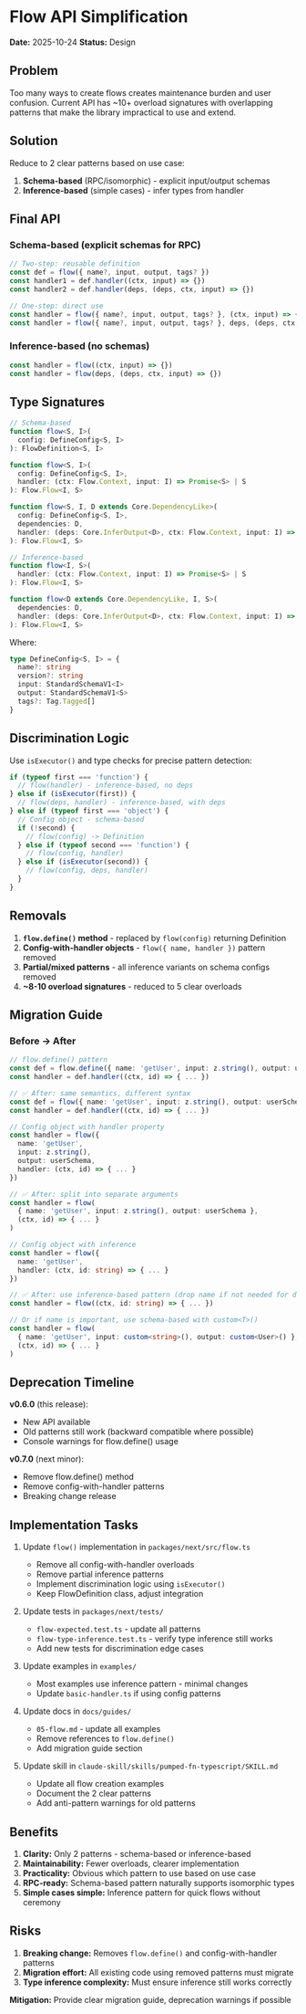 # Flow API Simplification

**Date:** 2025-10-24
**Status:** Design

## Problem

Too many ways to create flows creates maintenance burden and user confusion. Current API has ~10+ overload signatures with overlapping patterns that make the library impractical to use and extend.

## Solution

Reduce to 2 clear patterns based on use case:

1. **Schema-based** (RPC/isomorphic) - explicit input/output schemas
2. **Inference-based** (simple cases) - infer types from handler

## Final API

### Schema-based (explicit schemas for RPC)

```typescript
// Two-step: reusable definition
const def = flow({ name?, input, output, tags? })
const handler1 = def.handler((ctx, input) => {})
const handler2 = def.handler(deps, (deps, ctx, input) => {})

// One-step: direct use
const handler = flow({ name?, input, output, tags? }, (ctx, input) => {})
const handler = flow({ name?, input, output, tags? }, deps, (deps, ctx, input) => {})
```

### Inference-based (no schemas)

```typescript
const handler = flow((ctx, input) => {})
const handler = flow(deps, (deps, ctx, input) => {})
```

## Type Signatures

```typescript
// Schema-based
function flow<S, I>(
  config: DefineConfig<S, I>
): FlowDefinition<S, I>

function flow<S, I>(
  config: DefineConfig<S, I>,
  handler: (ctx: Flow.Context, input: I) => Promise<S> | S
): Flow.Flow<I, S>

function flow<S, I, D extends Core.DependencyLike>(
  config: DefineConfig<S, I>,
  dependencies: D,
  handler: (deps: Core.InferOutput<D>, ctx: Flow.Context, input: I) => Promise<S> | S
): Flow.Flow<I, S>

// Inference-based
function flow<I, S>(
  handler: (ctx: Flow.Context, input: I) => Promise<S> | S
): Flow.Flow<I, S>

function flow<D extends Core.DependencyLike, I, S>(
  dependencies: D,
  handler: (deps: Core.InferOutput<D>, ctx: Flow.Context, input: I) => Promise<S> | S
): Flow.Flow<I, S>
```

Where:
```typescript
type DefineConfig<S, I> = {
  name?: string
  version?: string
  input: StandardSchemaV1<I>
  output: StandardSchemaV1<S>
  tags?: Tag.Tagged[]
}
```

## Discrimination Logic

Use `isExecutor()` and type checks for precise pattern detection:

```typescript
if (typeof first === 'function') {
  // flow(handler) - inference-based, no deps
} else if (isExecutor(first)) {
  // flow(deps, handler) - inference-based, with deps
} else if (typeof first === 'object') {
  // Config object - schema-based
  if (!second) {
    // flow(config) -> Definition
  } else if (typeof second === 'function') {
    // flow(config, handler)
  } else if (isExecutor(second)) {
    // flow(config, deps, handler)
  }
}
```

## Removals

1. **`flow.define()` method** - replaced by `flow(config)` returning Definition
2. **Config-with-handler objects** - `flow({ name, handler })` pattern removed
3. **Partial/mixed patterns** - all inference variants on schema configs removed
4. **~8-10 overload signatures** - reduced to 5 clear overloads

## Migration Guide

### Before → After

```typescript
// flow.define() pattern
const def = flow.define({ name: 'getUser', input: z.string(), output: userSchema })
const handler = def.handler((ctx, id) => { ... })

// ✅ After: same semantics, different syntax
const def = flow({ name: 'getUser', input: z.string(), output: userSchema })
const handler = def.handler((ctx, id) => { ... })
```

```typescript
// Config object with handler property
const handler = flow({
  name: 'getUser',
  input: z.string(),
  output: userSchema,
  handler: (ctx, id) => { ... }
})

// ✅ After: split into separate arguments
const handler = flow(
  { name: 'getUser', input: z.string(), output: userSchema },
  (ctx, id) => { ... }
)
```

```typescript
// Config object with inference
const handler = flow({
  name: 'getUser',
  handler: (ctx, id: string) => { ... }
})

// ✅ After: use inference-based pattern (drop name if not needed for debugging)
const handler = flow((ctx, id: string) => { ... })

// Or if name is important, use schema-based with custom<T>()
const handler = flow(
  { name: 'getUser', input: custom<string>(), output: custom<User>() },
  (ctx, id) => { ... }
)
```

## Deprecation Timeline

**v0.6.0** (this release):
- New API available
- Old patterns still work (backward compatible where possible)
- Console warnings for flow.define() usage

**v0.7.0** (next minor):
- Remove flow.define() method
- Remove config-with-handler patterns
- Breaking change release

## Implementation Tasks

1. Update `flow()` implementation in `packages/next/src/flow.ts`
   - Remove all config-with-handler overloads
   - Remove partial inference patterns
   - Implement discrimination logic using `isExecutor()`
   - Keep FlowDefinition class, adjust integration

2. Update tests in `packages/next/tests/`
   - `flow-expected.test.ts` - update all patterns
   - `flow-type-inference.test.ts` - verify type inference still works
   - Add new tests for discrimination edge cases

3. Update examples in `examples/`
   - Most examples use inference pattern - minimal changes
   - Update `basic-handler.ts` if using config patterns

4. Update docs in `docs/guides/`
   - `05-flow.md` - update all examples
   - Remove references to `flow.define()`
   - Add migration guide section

5. Update skill in `claude-skill/skills/pumped-fn-typescript/SKILL.md`
   - Update all flow creation examples
   - Document the 2 clear patterns
   - Add anti-pattern warnings for old patterns

## Benefits

1. **Clarity:** Only 2 patterns - schema-based or inference-based
2. **Maintainability:** Fewer overloads, clearer implementation
3. **Practicality:** Obvious which pattern to use based on use case
4. **RPC-ready:** Schema-based pattern naturally supports isomorphic types
5. **Simple cases simple:** Inference pattern for quick flows without ceremony

## Risks

1. **Breaking change:** Removes `flow.define()` and config-with-handler patterns
2. **Migration effort:** All existing code using removed patterns must migrate
3. **Type inference complexity:** Must ensure inference still works correctly

**Mitigation:** Provide clear migration guide, deprecation warnings if possible
